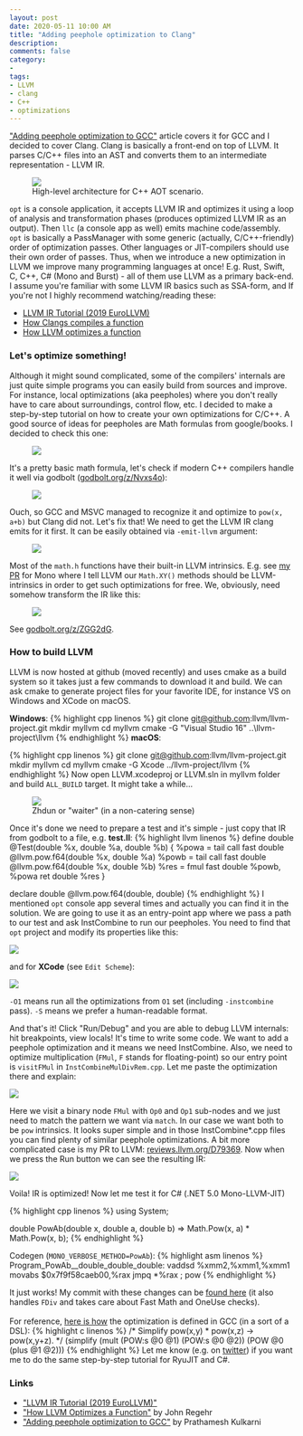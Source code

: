 ```yaml
---
layout: post
date: 2020-05-11 10:00 AM
title: "Adding peephole optimization to Clang"
description: 
comments: false
category: 
-
tags:
- LLVM
- clang
- C++
- optimizations
---
```


["Adding peephole optimization to GCC"](https://medium.com/@prathamesh1615/adding-peephole-optimization-to-gcc-89c329dd27b3) article covers it for GCC and I decided to cover Clang. Clang is basically a front-end on top of LLVM. It parses C/C++ files into an AST and converts them to an intermediate representation - LLVM IR.

<figure>
	<img src="/images/llvm-opt/llvm-arch.png" />
	<figcaption>High-level architecture for C++ AOT scenario.</figcaption>
</figure>

`opt` is a console application, it accepts LLVM IR and optimizes it using a loop of analysis and transformation phases (produces optimized LLVM IR as an output). Then `llc` (a console app as well) emits machine code/assembly. `opt` is basically a PassManager with some generic (actually, C/C++-friendly) order of optimization passes. Other languages or JIT-compilers should use their own order of passes. Thus, when we introduce a new optimization in LLVM we improve many programming languages at once! E.g. Rust, Swift, C, C++, C# (Mono and Burst) - all of them use LLVM as a primary back-end. I assume you're familiar with some LLVM IR basics such as SSA-form, and If you're not I highly recommend watching/reading these:

- [LLVM IR Tutorial (2019 EuroLLVM)](https://www.youtube.com/watch?v=m8G_S5LwlTo)
- [How Clangs compiles a function](https://blog.regehr.org/archives/1605)
- [How LLVM optimizes a function](https://blog.regehr.org/archives/1603)


### Let's optimize something!
<!--more-->
Although it might sound complicated, some of the compilers' internals are just quite simple programs you can easily build from sources and improve. For instance, local optimizations (aka peepholes) where you don't really have to care about surroundings, control flow, etc.
I decided to make a step-by-step tutorial on how to create your own optimizations for C/C++. 
A good source of ideas for peepholes are Math formulas from google/books. I decided to check this one:

<figure>
	<img src="/images/llvm-opt/formula.png" />
</figure>

It's a pretty basic math formula, let's check if modern C++ compilers handle it well via godbolt ([godbolt.org/z/Nvxs4o](https://godbolt.org/z/Nvxs4o)):

<figure>
	<img src="/images/llvm-opt/asm1.png" />
</figure>

Ouch, so GCC and MSVC managed to recognize it and optimize to `pow(x, a+b)` but Clang did not. Let's fix that!
We need to get the LLVM IR clang emits for it first. It can be easily obtained via `-emit-llvm` argument:

<figure>
	<img src="/images/llvm-opt/ir1.png" />
</figure>

Most of the `math.h` functions have their built-in LLVM intrinsics. E.g. see [my PR](https://github.com/mono/mono/pull/16578) for Mono where I 
tell LLVM our `Math.XY()` methods should be LLVM-intrinsics in order to get such optimizations for free.
We, obviously, need somehow transform the IR like this:

<figure>
	<img src="/images/llvm-opt/ir.png" />
</figure>

See [godbolt.org/z/ZGG2dG](https://godbolt.org/z/3D2jmd).

### How to build LLVM
LLVM is now hosted at github (moved recently) and uses cmake as a build system so it takes just a few commands to
download it and build. We can ask cmake to generate project files for your favorite IDE, for instance VS on Windows
and XCode on macOS.

**Windows**:
{% highlight cpp linenos %}
git clone git@github.com:llvm/llvm-project.git
mkdir myllvm
cd myllvm
cmake -G "Visual Studio 16" ..\llvm-project\llvm
{% endhighlight %}
**macOS**:

{% highlight cpp linenos %}
git clone git@github.com:llvm/llvm-project.git
mkdir myllvm
cd myllvm
cmake -G Xcode ../llvm-project/llvm
{% endhighlight %}
Now open LLVM.xcodeproj or LLVM.sln in myllvm folder and build `ALL_BUILD` target. It might take a while...
<figure>
	<img src="/images/llvm-opt/jdun.png" />
	<figcaption>Zhdun or "waiter" (in a non-catering sense)</figcaption>
</figure>

Once it's done we need to prepare a test and it's simple - just copy that IR from godbolt to a file, e.g. **test.ll**:
{% highlight llvm linenos %}
define double @Test(double %x, double %a, double %b) {
  %powa = tail call fast double @llvm.pow.f64(double %x, double %a)
  %powb = tail call fast double @llvm.pow.f64(double %x, double %b)
  %res = fmul fast double %powb, %powa
  ret double %res
}

declare double @llvm.pow.f64(double, double)
{% endhighlight %}
I mentioned `opt` console app several times and actually you can find it in the solution. We are going to use it as an entry-point app
where we pass a path to our test and ask InstCombine to run our peepholes. You need to find that `opt` project and modify its properties like this:

<img src="/images/llvm-opt/opt-props-win.png" />

and for **XCode** (see `Edit Scheme`):
  
<img src="/images/llvm-opt/opt-props-macos.png" />

`-O1` means run all the optimizations from `O1` set (including `-instcombine` pass). `-S` means we prefer a human-readable format.

And that's it! Click "Run/Debug" and you are able to debug LLVM internals: hit breakpoints, view locals!
It's time to write some code. We want to add a peephole optimization and it means we need InstCombine. Also, we need to optimize
multiplication (`FMul`, `F` stands for floating-point) so our entry point is `visitFMul` in `InstCombineMulDivRem.cpp`. Let me paste 
the optimization there and explain:

<img src="/images/llvm-opt/instcombine.png" />

Here we visit a binary node `FMul` with `Op0` and `Op1` sub-nodes and we just need to match the pattern we want via `match`. In our case we want both to be `pow` intrinsics. It looks super simple and in those InstCombine*.cpp files you can find plenty of similar peephole optimizations. A bit more complicated case is my PR to LLVM: [reviews.llvm.org/D79369](https://reviews.llvm.org/D79369). Now when we press the Run button we can see the resulting IR:

<img src="/images/llvm-opt/result.png" />

Voila! IR is optimized! Now let me test it for C# (.NET 5.0 Mono-LLVM-JIT)

{% highlight cpp linenos %}
using System;

double PowAb(double x, double a, double b) =>
	Math.Pow(x, a) * Math.Pow(x, b);
{% endhighlight %}

Codegen (`MONO_VERBOSE_METHOD=PowAb`):
{% highlight asm linenos %}
Program_PowAb__double_double_double:
   vaddsd %xmm2,%xmm1,%xmm1
   movabs $0x7f9f58caeb00,%rax
   jmpq   *%rax  ; pow
{% endhighlight %}

It just works! My commit with these changes can be [found here](https://github.com/EgorBo/llvm-project/commit/2b46c1438601b48c5d40eedce80aee0b14409384) (it also handles `FDiv` and takes care about Fast Math and OneUse checks).
<br/><br/>
For reference, [here is how](https://github.com/gcc-mirror/gcc/blob/master/gcc/match.pd#L5251-L5254) the optimization is defined in GCC (in a sort of a DSL): 
{% highlight c linenos %}
 /* Simplify pow(x,y) * pow(x,z) -> pow(x,y+z). */
 (simplify
  (mult (POW:s @0 @1) (POW:s @0 @2))
   (POW @0 (plus @1 @2)))
{% endhighlight %}
Let me know (e.g. on [twitter](https://twitter.com/EgorBo)) if you want me to do the same step-by-step tutorial for RyuJIT and C#.

### Links
* ["LLVM IR Tutorial (2019 EuroLLVM)"](https://www.youtube.com/watch?v=m8G_S5LwlTo)
* ["How LLVM Optimizes a Function"](https://blog.regehr.org/archives/1603) by John Regehr  
* ["Adding peephole optimization to GCC"](https://medium.com/@prathamesh1615/adding-peephole-optimization-to-gcc-89c329dd27b3) by Prathamesh Kulkarni